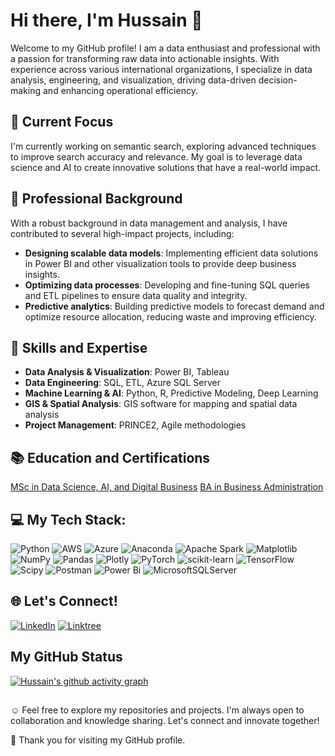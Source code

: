# Hi there, I'm Hussain 👋
Welcome to my GitHub profile! I am a data enthusiast and professional with a passion for transforming raw data into actionable insights. With experience across various international organizations, I specialize in data analysis, engineering, and visualization, driving data-driven decision-making and enhancing operational efficiency.

## 🔭 Current Focus
I'm currently working on semantic search, exploring advanced techniques to improve search accuracy and relevance. My goal is to leverage data science and AI to create innovative solutions that have a real-world impact.

## 💼 Professional Background
With a robust background in data management and analysis, I have contributed to several high-impact projects, including:
- **Designing scalable data models**: Implementing efficient data solutions in Power BI and other visualization tools to provide deep business insights.
- **Optimizing data processes**: Developing and fine-tuning SQL queries and ETL pipelines to ensure data quality and integrity.
- **Predictive analytics**: Building predictive models to forecast demand and optimize resource allocation, reducing waste and improving efficiency.

## 🌱 Skills and Expertise
- **Data Analysis & Visualization**: Power BI, Tableau
- **Data Engineering**: SQL, ETL, Azure SQL Server
- **Machine Learning & AI**: Python, R, Predictive Modeling, Deep Learning
- **GIS & Spatial Analysis**: GIS software for mapping and spatial data analysis
- **Project Management**: PRINCE2, Agile methodologies

## 📚 Education and Certifications
[MSc in Data Science, AI, and Digital Business](https://www.gisma.com/programmes/postgraduate/data-science-ai-and-digital-business)
[BA in Business Administration](https://www.bakhtar.online/faculty-of-economics)



## 💻 My Tech Stack: 
![Python](https://img.shields.io/badge/python-3670A0?style=for-the-badge&logo=python&logoColor=ffdd54) ![AWS](https://img.shields.io/badge/AWS-%23FF9900.svg?style=for-the-badge&logo=amazon-aws&logoColor=white) ![Azure](https://img.shields.io/badge/azure-%230072C6.svg?style=for-the-badge&logo=microsoftazure&logoColor=white) ![Anaconda](https://img.shields.io/badge/Anaconda-%2344A833.svg?style=for-the-badge&logo=anaconda&logoColor=white) ![Apache Spark](https://img.shields.io/badge/Apache%20Spark-FDEE21?style=for-the-badge&logo=apachespark&logoColor=black) ![Matplotlib](https://img.shields.io/badge/Matplotlib-%23ffffff.svg?style=for-the-badge&logo=Matplotlib&logoColor=black) ![NumPy](https://img.shields.io/badge/numpy-%23013243.svg?style=for-the-badge&logo=numpy&logoColor=white) ![Pandas](https://img.shields.io/badge/pandas-%23150458.svg?style=for-the-badge&logo=pandas&logoColor=white) ![Plotly](https://img.shields.io/badge/Plotly-%233F4F75.svg?style=for-the-badge&logo=plotly&logoColor=white) ![PyTorch](https://img.shields.io/badge/PyTorch-%23EE4C2C.svg?style=for-the-badge&logo=PyTorch&logoColor=white) ![scikit-learn](https://img.shields.io/badge/scikit--learn-%23F7931E.svg?style=for-the-badge&logo=scikit-learn&logoColor=white) ![TensorFlow](https://img.shields.io/badge/TensorFlow-%23FF6F00.svg?style=for-the-badge&logo=TensorFlow&logoColor=white) ![Scipy](https://img.shields.io/badge/SciPy-%230C55A5.svg?style=for-the-badge&logo=scipy&logoColor=%white) ![Postman](https://img.shields.io/badge/Postman-FF6C37?style=for-the-badge&logo=postman&logoColor=white) ![Power Bi](https://img.shields.io/badge/power_bi-F2C811?style=for-the-badge&logo=powerbi&logoColor=black) ![MicrosoftSQLServer](https://img.shields.io/badge/Microsoft%20SQL%20Server-CC2927?style=for-the-badge&logo=microsoft%20sql%20server&logoColor=white)

## 🌐 Let's Connect!
[![LinkedIn](https://img.shields.io/badge/linkedin-0A66C2?style=for-the-badge&logo=linkedin&logoColor=white)](https://www.linkedin.com/in/hadeli)
[![Linktree](https://img.shields.io/badge/linktree-39E09B?style=for-the-badge&logo=linktree&logoColor=white)](https://linktr.ee/hadeli)


## My GitHub Status
[![Hussain's github activity graph](https://github-readme-activity-graph.vercel.app/graph?username=mhadeli&theme=minimal)](https://github.com/mhadeli/github-readme-activity-graph)

## 
☺️ Feel free to explore my repositories and projects. I'm always open to collaboration and knowledge sharing. Let's connect and innovate together!

🙏 Thank you for visiting my GitHub profile.
